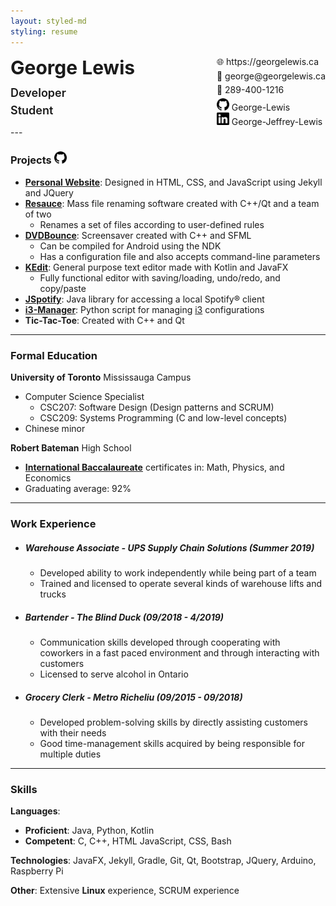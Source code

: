 ```yaml
---
layout: styled-md
styling: resume
---
```


<div style="display:flex;margin:0;"><div><p style="font-size:30px;font-weight:bold;margin:0;margin-bottom:12px;">George Lewis</p><p style="font-size: 18px; font-weight:600;margin:0;margin-bottom:7px;">Developer</p><p style="font-size: 18px; font-weight:600;margin:0;">Student</p></div><div style="margin-left:auto; margin-top:0;"><p style="margin:0;margin-bottom:5px;">🌐&#xfe0e; https://georgelewis.ca</p><p style="margin:0;margin-bottom:5px;">📧&#xfe0e; george@georgelewis.ca</p><p style="margin:0;margin-bottom:5px;">📱&#xfe0e; 289-400-1216</p><p style="margin:0;"><img style="display:inline-block;" class="github" height="20" width="20" src="/_assets/github.svg" /> George-Lewis</p><p style="margin:0;"><img style="display:inline-block;" class="linkedin" height="20" width="20" src="/_assets/linkedin.svg" /> George-Jeffrey-Lewis</p></div></div>
---

### **Projects** <img class="github" height="20" width="20" src="/_assets/github.svg" />

- **[Personal Website](https://github.com/george-lewis/george-lewis.github.io)**: Designed in HTML, CSS, and JavaScript using Jekyll and JQuery
- **[Resauce](https://github.com/darenliang/resauce)**: Mass file renaming software created with C++/Qt and a team of two
  - Renames a set of files according to user-defined rules
- **[DVDBounce](https://github.com/George-lewis/DVDBounce)**: Screensaver created with C++ and SFML
  - Can be compiled for Android using the NDK
  - Has a configuration file and also accepts command-line parameters
- **[KEdit](https://github.com/George-lewis/kedit)**: General purpose text editor made with Kotlin and JavaFX
  - Fully functional editor with saving/loading, undo/redo, and copy/paste
- **[JSpotify](https://github.com/George-lewis/jspotify)**: Java library for accessing a local Spotify:registered: client
- **[i3-Manager](https://github.com/George-lewis/i3-manager)**: Python script for managing [i3](https://i3wm.org/) configurations
- **Tic-Tac-Toe**: Created with C++ and Qt

---

### **Formal Education**

**University of Toronto** Mississauga Campus

- Computer Science Specialist
  - CSC207: Software Design (Design patterns and SCRUM)
  - CSC209: Systems Programming (C and low-level concepts)
- Chinese minor

**Robert Bateman** High School

- **[International Baccalaureate](https://www.ibo.org/)** certificates in: Math, Physics, and Economics
- Graduating average: 92%

---

### **Work Experience**

- ##### Warehouse Associate - UPS Supply Chain Solutions (Summer 2019)

  - Developed ability to work independently while being part of a team
  - Trained and licensed to operate several kinds of warehouse lifts and trucks

- ##### Bartender - The Blind Duck (09/2018 - 4/2019)

  - Communication skills developed through cooperating with coworkers in a fast paced environment and through interacting with customers
  - Licensed to serve alcohol in Ontario
  
- ##### Grocery Clerk - Metro Richeliu (09/2015 - 09/2018)

  - Developed problem-solving skills by directly assisting customers with their needs
  - Good time-management skills acquired by being responsible for multiple duties

---

### **Skills**

**Languages**:

- **Proficient**: Java, Python, Kotlin
- **Competent**: C, C++, HTML JavaScript, CSS, Bash

**Technologies**: JavaFX, Jekyll, Gradle, Git, Qt, Bootstrap, JQuery, Arduino, Raspberry Pi

**Other**: Extensive **Linux** experience, SCRUM experience
